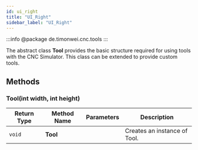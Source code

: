 ```yaml
---
id: ui_right
title: "UI_Right"
sidebar_label: "UI_Right"
---
```


:::info
@package de.timonwei.cnc.tools
:::

The abstract class **Tool** provides the basic structure required for using tools with the CNC Simulator. This class can be extended to provide custom tools.


## Methods

### Tool(int width, int height)
| Return Type   | Method Name   | Parameters  | Description    |
| ------------- | ------------- | ----------- | -------------- |
| `void`       | **Tool**      |             | Creates an instance of Tool. |